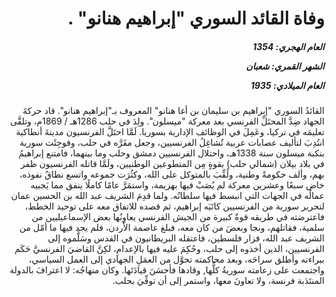 <h1 dir="rtl">وفاة القائد السوري "إبراهيم هنانو" .</h1>

<h5 dir="rtl">العام الهجري:  1354

الشهر القمري: شعبان

العام الميلادي: 1935</h5>

<p dir="rtl">القائدُ السوري "إبراهيم بن سليمان بن أغا هنانو" المعروف بـ"إبراهيم هنانو". قاد حركةَ الجهاد ضِدَّ المحتَلِّ الفرنسي بعد معركة "ميسلون". ولِدَ في حلب 1286هـ / 1869م، وتلقَّى تعليمَه في تركيا، وعَمِلَ في الوظائف الإدارية بسوريا. لَمَّا احتَلَّ الفرنسيون مدينةَ أنطاكية انتُدِبَ لتأليف عصابات عربية تُشاغِلُ الفرنسيين، وجعل مقَرَّه في حلب، وفوجِئَت سورية بنكبة ميسلون سنة 1338هـ، واحتلال الفرنسيين دمشق وحلب وما بينهما، فامتنع إبراهيمُ في بلاد بيلان (شمالي حلب) بقوةٍ مِن المتطوعين الوطنيين، ولَمَّا قاتله الفرنسيون ظفر بهم، وألف حكومةً وطنية، ولُقِّبَ بالمتوكل على الله، وكثُرَت جموعه واتسع نطاقُ نفوذه، خاض سبعًا وعشرين معركة لم يُصَبْ فيها بهزيمة، واستمَرَّ عامًا كاملًا ينفق مما يَجبيه عمالُه في الجهات التي انبسط فيها سلطانُه. ولما قدِمَ الشريف عبد الله بن الحسين عمان لتحرير سورية من الفرنسيين كاتَبَه إبراهيم، ثم قصده للاتفاق معه على توحيد الخطط، فاعترضته في طريقه قوةٌ كبيرة من الجيش الفرنسي يعاوِنُها بعض الإسماعيليين من سلمية، فقاتلهم، ونجا وبعضَ من كان معه، فبلغ عاصمة الأردن، فلم يجد فيها ما أمّل من الشريف عبد الله، فزار فلسطين، فاعتقله البريطانيون في القدس وسَلَّموه إلى الفرنسيين، الذين أخذوه إلى حلب، وحُكِمَ عليه فيها بالإعدامِ، لكِنَّ القاضيَ الفرنسيَّ حَكَم ببراءته وأطلق سراحَه، وبعد محاكمته تحوَّل من العمَلِ الجهادي إلى العمل السياسي، واجتمعت على زعامته سوريةُ كلُّها, وقادها فأحسَنَ قيادَتَها. وكان منهاجُه: لا اعترافَ بالدولة المنتَدَبة فرنسة، ولا تعاونَ معها، واستمر إلى أن توفِّيَ بحلب.</p></br>
